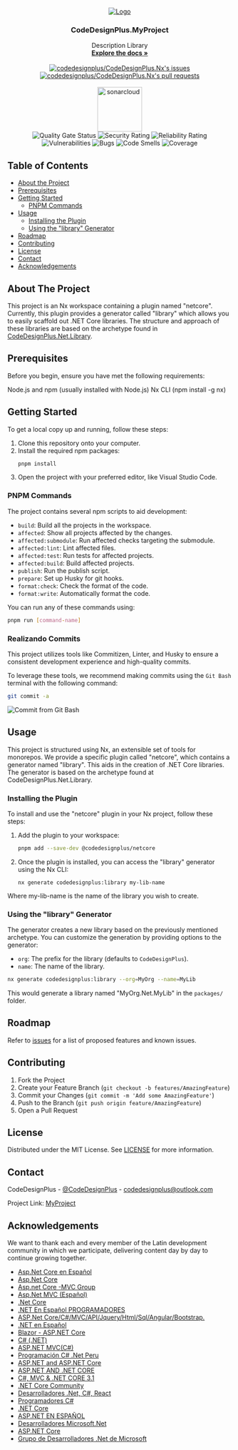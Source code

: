<!-- PROJECT LOGO -->

<br />
<p align="center">
  <a href="https://github.com/codedesignplus/CodeDesignPlus.Nx/README">
    <img src="https://i.imgur.com/PwbGy0o.png" alt="Logo">
  </a>

  <h3 align="center">CodeDesignPlus.MyProject</h3>

  <p align="center">
    Description Library
    <br />
    <a href="https://codedesignplus.com">
      <strong>Explore the docs »</strong>
    </a>
    <br />
    <br />
    <a href="https://github.com/codedesignplus/CodeDesignPlus.Nx/issues">
      <img src="https://img.shields.io/github/issues/codedesignplus/CodeDesignPlus.Nx?color=0088ff&style=for-the-badge&logo=github" alt="codedesignplus/CodeDesignPlus.Nx's issues"/>
    </a>
    <a href="https://github.com/codedesignplus/CodeDesignPlus.Nx/pulls">
      <img src="https://img.shields.io/github/issues-pr/codedesignplus/CodeDesignPlus.Nx?color=0088ff&style=for-the-badge&logo=github"  alt="codedesignplus/CodeDesignPlus.Nx's pull requests"/>
    </a>
    <br />    
    <br />
    <img alt="sonarcloud" src="https://sonarcloud.io/images/project_badges/sonarcloud-white.svg" width="100">
    <br />
    <img alt="Quality Gate Status" src="https://sonarcloud.io/api/project_badges/measure?project=CodeDesignPlus.Nx.Key&metric=alert_status" />    
    <img alt="Security Rating" src="https://sonarcloud.io/api/project_badges/measure?project=CodeDesignPlus.Nx.Key&metric=security_rating"/>
    <img alt="Reliability Rating" src="https://sonarcloud.io/api/project_badges/measure?project=CodeDesignPlus.Nx.Key&metric=reliability_rating" />
    <img alt="Vulnerabilities" src="https://sonarcloud.io/api/project_badges/measure?project=CodeDesignPlus.Nx.Key&metric=vulnerabilities" />
    <img alt="Bugs" src="https://sonarcloud.io/api/project_badges/measure?project=CodeDesignPlus.Nx.Key&metric=bugs" />
    <img alt="Code Smells" src="https://sonarcloud.io/api/project_badges/measure?project=CodeDesignPlus.Nx.Key&metric=code_smells" />
    <img alt="Coverage" src="https://sonarcloud.io/api/project_badges/measure?project=CodeDesignPlus.Nx.Key&metric=coverage" />
  </p>
</p>

<!-- TABLE OF CONTENTS -->

## Table of Contents

- [About the Project](#about-the-project)
- [Prerequisites](#prerequisites)
- [Getting Started](#getting-started)
  - [PNPM Commands](#pnpm-commands)
- [Usage](#usage)
  - [Installing the Plugin](#installing-the-plugin)
  - [Using the "library" Generator](#using-the-library-generator)
- [Roadmap](#roadmap)
- [Contributing](#contributing)
- [License](#license)
- [Contact](#contact)
- [Acknowledgements](#acknowledgements)

<!-- About The Project -->

## About The Project

This project is an Nx workspace containing a plugin named "netcore". Currently, this plugin provides a generator called "library" which allows you to easily scaffold out .NET Core libraries. The structure and approach of these libraries are based on the archetype found in [CodeDesignPlus.Net.Library](https://github.com/codedesignplus/CodeDesignPlus.Net.Library).

<!-- Prerequisites -->

## Prerequisites

Before you begin, ensure you have met the following requirements:

Node.js and npm (usually installed with Node.js)
Nx CLI (npm install -g nx)

<!-- Getting Started -->

## Getting Started

To get a local copy up and running, follow these steps:

1. Clone this repository onto your computer.
2. Install the required npm packages:
   ```bash
   pnpm install
   ```
3. Open the project with your preferred editor, like Visual Studio Code.

### PNPM Commands

The project contains several npm scripts to aid development:

- `build`: Build all the projects in the workspace.
- `affected`: Show all projects affected by the changes.
- `affected:submodule`: Run affected checks targeting the submodule.
- `affected:lint`: Lint affected files.
- `affected:test`: Run tests for affected projects.
- `affected:build`: Build affected projects.
- `publish`: Run the publish script.
- `prepare`: Set up Husky for git hooks.
- `format:check`: Check the format of the code.
- `format:write`: Automatically format the code.

You can run any of these commands using:

```bash
pnpm run [command-name]
```
### Realizando Commits

This project utilizes tools like Commitizen, Linter, and Husky to ensure a consistent development experience and high-quality commits.

To leverage these tools, we recommend making commits using the `Git Bash` terminal with the following command:

```bash
git commit -a
```

![Commit from Git Bash](https://imgur.com/vQDcvtk.png)


<!-- Usage -->

## Usage

This project is structured using Nx, an extensible set of tools for monorepos. We provide a specific plugin called "netcore", which contains a generator named "library". This aids in the creation of .NET Core libraries. The generator is based on the archetype found at CodeDesignPlus.Net.Library.

### Installing the Plugin

To install and use the "netcore" plugin in your Nx project, follow these steps:

1. Add the plugin to your workspace:
   ```bash
   pnpm add --save-dev @codedesignplus/netcore
   ```
2. Once the plugin is installed, you can access the "library" generator using the Nx CLI:
   ```
   nx generate codedesignplus:library my-lib-name
   ```

Where my-lib-name is the name of the library you wish to create.

### Using the "library" Generator

The generator creates a new library based on the previously mentioned archetype. You can customize the generation by providing options to the generator:

- `org`: The prefix for the library (defaults to `CodeDesignPlus`).
- `name`: The name of the library.

```bash
nx generate codedesignplus:library --org=MyOrg --name=MyLib
```

This would generate a library named "MyOrg.Net.MyLib" in the `packages/` folder.

<!-- ROADMAP -->

## Roadmap

Refer to [issues](https://github.com/codedesignplus/MyProject/issues) for a list of proposed features and known issues.

<!-- CONTRIBUTING -->

## Contributing

1. Fork the Project
2. Create your Feature Branch (`git checkout -b features/AmazingFeature`)
3. Commit your Changes (`git commit -m 'Add some AmazingFeature'`)
4. Push to the Branch (`git push origin feature/AmazingFeature`)
5. Open a Pull Request

<!-- LICENSE -->

## License

Distributed under the MIT License. See [LICENSE](LICENSE.md) for more information.

<!-- CONTACT -->

## Contact

CodeDesignPlus - [@CodeDesignPlus](https://www.facebook.com/Codedesignplus-115087913695067) - codedesignplus@outlook.com

Project Link: [MyProject](https://github.com/codedesignplus/)

<!-- ACKNOWLEDGEMENTS -->

## Acknowledgements

We want to thank each and every member of the Latin development community in which we participate, delivering content day by day to continue growing together.

- [Asp.Net Core en Español](https://www.facebook.com/groups/291405831518163/?multi_permalinks=670205453638197)
- [Asp.Net Core](https://www.facebook.com/groups/aspcore/?multi_permalinks=3454898711268798)
- [Asp.net Core -MVC Group](https://www.facebook.com/groups/2400659736836389/?ref=group_browse)
- [Asp.Net MVC (Español)](https://www.facebook.com/groups/180056992071066/?ref=group_browse)
- [.Net Core](https://www.facebook.com/groups/1547819181920312/?ref=group_browse)
- [.NET En Español PROGRAMADORES](https://www.facebook.com/groups/1537580353178689/?ref=group_browse)
- [ASP.Net Core/C#/MVC/API/Jquery/Html/Sql/Angular/Bootstrap.](https://www.facebook.com/groups/302195073639460/?ref=group_browse)
- [.NET en Español](https://www.facebook.com/groups/1191799410855661/?ref=group_browse)
- [Blazor - ASP.NET Core](https://www.facebook.com/groups/324620021830833/?ref=group_browse)
- [C# (.NET)](https://www.facebook.com/groups/354915134536797/?ref=group_browse)
- [ASP.NET MVC(C#)](https://www.facebook.com/groups/663936840427220/?ref=group_browse)
- [Programación C# .Net Peru](https://www.facebook.com/groups/559287427442678/?ref=group_browse)
- [ASP.NET and ASP.NET Core](https://www.facebook.com/groups/160807057346964/?ref=group_browse)
- [ASP.NET AND .NET CORE](https://www.facebook.com/groups/147648562098634/?ref=group_browse)
- [C#, MVC & .NET CORE 3.1](https://www.facebook.com/groups/332314354403273/?ref=group_browse)
- [.NET Core Community](https://www.facebook.com/groups/2128178990740761/?ref=group_browse)
- [Desarrolladores .Net, C#, React](https://www.facebook.com/groups/2907866402565621/?ref=group_browse)
- [Programadores C#](https://www.facebook.com/groups/304179163001281/?ref=group_browse)
- [.NET Core](https://www.facebook.com/groups/136495930173074/?ref=group_browse)
- [ASP.NET EN ESPAÑOL](https://www.facebook.com/groups/507683892666901/?ref=group_browse)
- [Desarrolladores Microsoft.Net](https://www.facebook.com/groups/169250349939705/?ref=group_browse)
- [ASP.NET Core](https://www.facebook.com/groups/141597583026616/?ref=group_browse)
- [Grupo de Desarrolladores .Net de Microsoft](https://www.facebook.com/groups/15270556519/?ref=group_browse)
